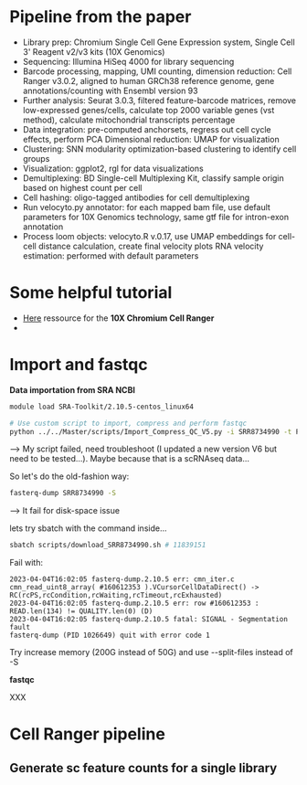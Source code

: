# Pipeline from the paper
- Library prep: Chromium Single Cell Gene Expression system, Single Cell 3' Reagent v2/v3 kits (10X Genomics)
- Sequencing: Illumina HiSeq 4000 for library sequencing
- Barcode processing, mapping, UMI counting, dimension reduction: Cell Ranger v3.0.2, aligned to human GRCh38 reference genome, gene annotations/counting with Ensembl version 93
- Further analysis: Seurat 3.0.3, filtered feature-barcode matrices, remove low-expressed genes/cells, calculate top 2000 variable genes (vst method), calculate mitochondrial transcripts percentage
- Data integration: pre-computed anchorsets, regress out cell cycle effects, perform PCA
Dimensional reduction: UMAP for visualization
- Clustering: SNN modularity optimization-based clustering to identify cell groups
- Visualization: ggplot2, rgl for data visualizations
- Demultiplexing: BD Single-cell Multiplexing Kit, classify sample origin based on highest count per cell
- Cell hashing: oligo-tagged antibodies for cell demultiplexing
- Run velocyto.py annotator: for each mapped bam file, use default parameters for 10X Genomics technology, same gtf file for intron-exon annotation
- Process loom objects: velocyto.R v.0.17, use UMAP embeddings for cell-cell distance calculation, create final velocity plots
RNA velocity estimation: performed with default parameters




# Some helpful tutorial 
- [Here](https://support.10xgenomics.com/single-cell-gene-expression/software/pipelines/latest/what-is-cell-ranger) ressource for the **10X Chromium Cell Ranger** 
- 




# Import and fastqc 
**Data importation from SRA NCBI**
```bash
module load SRA-Toolkit/2.10.5-centos_linux64

# Use custom script to import, compress and perform fastqc 
python ../../Master/scripts/Import_Compress_QC_V5.py -i SRR8734990 -t P -r 5dOrg
```
--> My script failed, need troubleshoot (I updated a new version V6 but need to be tested...). Maybe because that is a scRNAseq data...

So let's do the old-fashion way:
```bash
fasterq-dump SRR8734990 -S
```
--> It fail for disk-space issue

lets try sbatch with the command inside...
```bash
sbatch scripts/download_SRR8734990.sh # 11839151
```
Fail with: 
```
2023-04-04T16:02:05 fasterq-dump.2.10.5 err: cmn_iter.c cmn_read_uint8_array( #160612353 ).VCursorCellDataDirect() -> RC(rcPS,rcCondition,rcWaiting,rcTimeout,rcExhausted) 
2023-04-04T16:02:05 fasterq-dump.2.10.5 err: row #160612353 : READ.len(134) != QUALITY.len(0) (D) 
2023-04-04T16:02:05 fasterq-dump.2.10.5 fatal: SIGNAL - Segmentation fault 
fasterq-dump (PID 1026649) quit with error code 1
```
Try increase memory (200G instead of 50G) and use --split-files instead of -S




**fastqc**


XXX

# Cell Ranger pipeline 
## Generate sc feature counts for a single library







